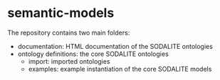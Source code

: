 # semantic-models

The repository contains two main folders:
- documentation: HTML documentation of the SODALITE ontologies
- ontology definitions: the core SODALITE ontologies
    - import: imported ontologies
    - examples: example instantiation of the core SODALITE models

